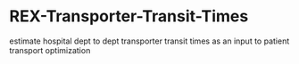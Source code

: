 # REX-Transporter-Transit-Times
estimate hospital dept to dept transporter transit times as an input to patient transport optimization
